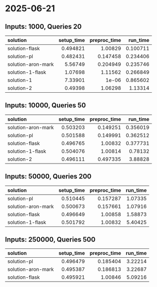 # 2025-06-21

## Inputs: 1000, Queries 20

| solution           |   setup_time |   preproc_time |   run_time |
|:-------------------|-------------:|---------------:|-----------:|
| solution-flask     |     0.494821 |       1.00829  |   0.100711 |
| solution-pl        |     0.482431 |       0.147458 |   0.234406 |
| solution-aron-mark |     5.56749  |       0.204949 |   0.235746 |
| solution-1-flask   |     1.07698  |       1.11562  |   0.266849 |
| solution-1         |     7.33901  |       1e-06    |   0.865602 |
| solution-2         |     0.49398  |       1.06298  |   1.13314  |

## Inputs: 10000, Queries 50

| solution           |   setup_time |   preproc_time |   run_time |
|:-------------------|-------------:|---------------:|-----------:|
| solution-aron-mark |     0.503203 |       0.149251 |   0.356019 |
| solution-pl        |     0.501588 |       0.149991 |   0.362512 |
| solution-flask     |     0.496765 |       1.00832  |   0.377731 |
| solution-1-flask   |     0.504076 |       1.00814  |   0.78132  |
| solution-2         |     0.496111 |       0.497335 |   3.88828  |

## Inputs: 50000, Queries 200

| solution           |   setup_time |   preproc_time |   run_time |
|:-------------------|-------------:|---------------:|-----------:|
| solution-pl        |     0.510445 |       0.157287 |    1.07335 |
| solution-aron-mark |     0.500673 |       0.157661 |    1.07916 |
| solution-flask     |     0.496649 |       1.00858  |    1.58873 |
| solution-1-flask   |     0.501792 |       1.00832  |    5.40425 |

## Inputs: 250000, Queries 500

| solution           |   setup_time |   preproc_time |   run_time |
|:-------------------|-------------:|---------------:|-----------:|
| solution-pl        |     0.496479 |       0.185404 |    3.22214 |
| solution-aron-mark |     0.495387 |       0.186813 |    3.22687 |
| solution-flask     |     0.495921 |       1.00846  |    5.09216 |